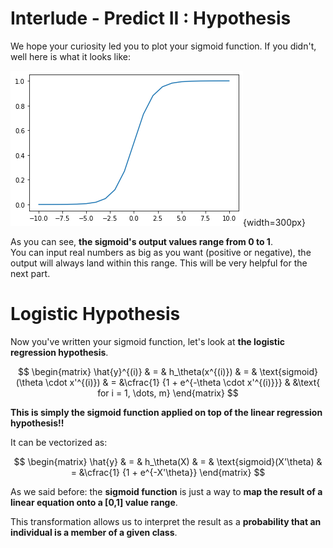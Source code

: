 # Interlude - Predict II : Hypothesis 

We hope your curiosity led you to plot your sigmoid function. If you didn't, well here is what it looks like:

![Sigmoid](../assets/sigmoid.png){width=300px}  

As you can see, **the sigmoid's output values range from $0$ to $1$**.  
You can input real numbers as big as you want (positive or negative), the output will always land within this range. This will be very helpful for the next part.

# Logistic Hypothesis

Now you've written your sigmoid function, let's look at **the logistic regression hypothesis**.

$$
\begin{matrix}
\hat{y}^{(i)} & = & h_\theta(x^{(i)}) & = & \text{sigmoid}(\theta \cdot x'^{(i)}) 
& =  &\cfrac{1} {1 + e^{-\theta \cdot x'^{(i)}}} & &\text{ for i = 1, \dots, m}    
\end{matrix}
$$

**This is simply the sigmoid function applied on top of the linear regression hypothesis!!**  

It can be vectorized as: 

$$
\begin{matrix}
\hat{y} & = & h_\theta(X) & = & \text{sigmoid}(X'\theta) & =  &\cfrac{1} {1 + e^{-X'\theta}}    
\end{matrix}
$$

As we said before: the **sigmoid function** is just a way to **map the result of a linear equation onto a [0,1] value range**.  

This transformation allows us to interpret the result as a **probability that an individual is a member of a given class**.